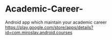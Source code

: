 # Academic-Career-
Android app which maintain your academic career
https://play.google.com/store/apps/details?id=com.miroslav.android.courses
